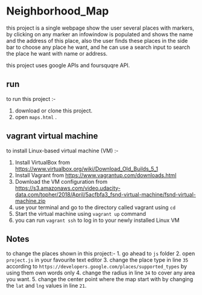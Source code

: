 # Neighborhood_Map

this project is a single webpage show the user several places with markers,
by clicking on any marker an infowindow is populated and shows the name and the address of this place,
also the user finds these places in the side bar to choose any place he want,
and he can use a search input to search the place he want with name or address.

this project uses google APIs and foursquqre API.


## run 
to run this project :-
  1. download or clone this project.
  2. open `maps.html` .
  
  
## vagrant virtual machine
  to install Linux-based virtual machine (VM) :-
  1. Install VirtualBox from https://www.virtualbox.org/wiki/Download_Old_Builds_5_1
  2. Install Vagrant from https://www.vagrantup.com/downloads.html
  3. Download the VM configuration from https://s3.amazonaws.com/video.udacity-data.com/topher/2018/April/5acfbfa3_fsnd-virtual-machine/fsnd-virtual-machine.zip
  4. use your terminal and go to the directory called vagrant using `cd`
  5. Start the virtual machine using `vagrant up` command
  6. you can run `vagrant ssh` to log in to your newly installed Linux VM
  
  
## Notes
  to change the places shown in this project:-
    1. go ahead to `js` folder
    2. open `project.js` in your favourite text editor
    3. change the place type in line `35` according to `https://developers.google.com/places/supported_types` by using them own words only
    4. change the radius in line `34` to cover any area you want.
    5. change the center point where the map start with by changing the `lat` and `lng` values in line `21`. 

